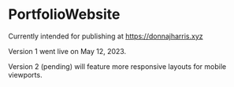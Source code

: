 # PortfolioWebsite

Currently intended for publishing at https://donnajharris.xyz

Version 1 went live on May 12, 2023.

Version 2 (pending) will feature more responsive layouts for mobile viewports.
